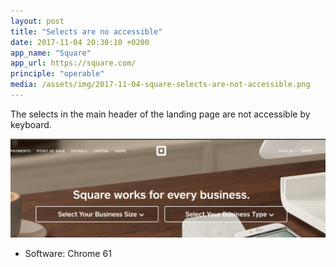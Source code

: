 ```yaml
---
layout: post
title: "Selects are no accessible"
date: 2017-11-04 20:30:10 +0200
app_name: "Square"
app_url: https://square.com/
principle: "operable"
media: /assets/img/2017-11-04-square-selects-are-not-accessible.png
---
```


The selects in the main header of the landing page are not accessible by keyboard.

![Square's landing page](/assets/img/2017-11-04-square-selects-are-not-accessible.png)

* Software: Chrome 61
